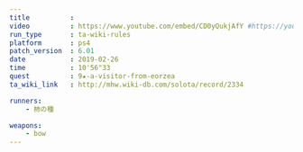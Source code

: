 ```yaml
---
title          :
video          : https://www.youtube.com/embed/CD0yQukjAfY #https://youtu.be/CD0yQukjAfY
run_type       : ta-wiki-rules
platform       : ps4
patch_version  : 6.01
date           : 2019-02-26
time           : 10'56"33
quest          : 9★-a-visitor-from-eorzea
ta_wiki_link   : http://mhw.wiki-db.com/solota/record/2334

runners:
    - 柿の種

weapons:
    - bow
---
```

